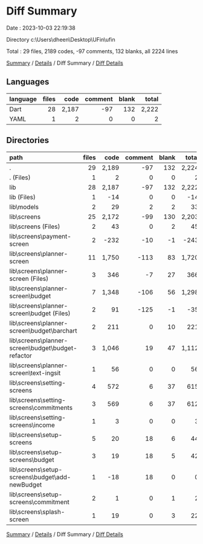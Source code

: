 # Diff Summary

Date : 2023-10-03 22:19:38

Directory c:\\Users\\dheen\\Desktop\\UFin\\ufin

Total : 29 files,  2189 codes, -97 comments, 132 blanks, all 2224 lines

[Summary](results.md) / [Details](details.md) / Diff Summary / [Diff Details](diff-details.md)

## Languages
| language | files | code | comment | blank | total |
| :--- | ---: | ---: | ---: | ---: | ---: |
| Dart | 28 | 2,187 | -97 | 132 | 2,222 |
| YAML | 1 | 2 | 0 | 0 | 2 |

## Directories
| path | files | code | comment | blank | total |
| :--- | ---: | ---: | ---: | ---: | ---: |
| . | 29 | 2,189 | -97 | 132 | 2,224 |
| . (Files) | 1 | 2 | 0 | 0 | 2 |
| lib | 28 | 2,187 | -97 | 132 | 2,222 |
| lib (Files) | 1 | -14 | 0 | 0 | -14 |
| lib\\models | 2 | 29 | 2 | 2 | 33 |
| lib\\screens | 25 | 2,172 | -99 | 130 | 2,203 |
| lib\\screens (Files) | 2 | 43 | 0 | 2 | 45 |
| lib\\screens\\payment-screen | 2 | -232 | -10 | -1 | -243 |
| lib\\screens\\planner-screen | 11 | 1,750 | -113 | 83 | 1,720 |
| lib\\screens\\planner-screen (Files) | 3 | 346 | -7 | 27 | 366 |
| lib\\screens\\planner-screen\\budget | 7 | 1,348 | -106 | 56 | 1,298 |
| lib\\screens\\planner-screen\\budget (Files) | 2 | 91 | -125 | -1 | -35 |
| lib\\screens\\planner-screen\\budget\\barchart | 2 | 211 | 0 | 10 | 221 |
| lib\\screens\\planner-screen\\budget\\budget-refactor | 3 | 1,046 | 19 | 47 | 1,112 |
| lib\\screens\\planner-screen\\text-ingsit | 1 | 56 | 0 | 0 | 56 |
| lib\\screens\\setting-screens | 4 | 572 | 6 | 37 | 615 |
| lib\\screens\\setting-screens\\commitments | 3 | 569 | 6 | 37 | 612 |
| lib\\screens\\setting-screens\\income | 1 | 3 | 0 | 0 | 3 |
| lib\\screens\\setup-screens | 5 | 20 | 18 | 6 | 44 |
| lib\\screens\\setup-screens\\budget | 3 | 19 | 18 | 5 | 42 |
| lib\\screens\\setup-screens\\budget\\add-newBudget | 1 | -18 | 18 | 0 | 0 |
| lib\\screens\\setup-screens\\commitment | 2 | 1 | 0 | 1 | 2 |
| lib\\screens\\splash-screen | 1 | 19 | 0 | 3 | 22 |

[Summary](results.md) / [Details](details.md) / Diff Summary / [Diff Details](diff-details.md)